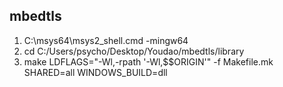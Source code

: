 ## mbedtls

1. C:\msys64\msys2_shell.cmd -mingw64
2. cd C:/Users/psycho/Desktop/Youdao/mbedtls/library
3. make LDFLAGS="-Wl,-rpath '-Wl,\$\$ORIGIN'" -f Makefile.mk SHARED=all WINDOWS_BUILD=dll